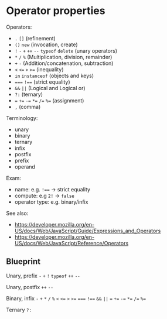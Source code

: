 Operator properties
===================

Operators:
- `.` `[]` (refinement)
- `()` `new` (invocation, create)
- `!` `-` `+` `++` `--` `typeof` `delete` (unary operators)
- `*` `/` `%` (Multiplication, division, remainder)
- `+` `-` (Addition/concatenation, subtraction)
- `<` `<=` `>` `>=` (inequality)
- `in` `instanceof` (objects and keys)
- `===` `!==` (strict equality)
- `&&` `||` (Logical and Logical or)
- `?:` (ternary)
- `=` `+=` `-=` `*=` `/=` `%=` (assignment)
- `,` (comma)

Terminology:
- unary
- binary
- ternary
- infix
- postfix
- prefix
- operand

Exam:
- name: e.g. `!==` → strict equality
- compute: e.g `2!` → `false`
- operator type: e.g. binary/infix

See also:
- https://developer.mozilla.org/en-US/docs/Web/JavaScript/Guide/Expressions_and_Operators
- https://developer.mozilla.org/en-US/docs/Web/JavaScript/Reference/Operators


## Blueprint

Unary, prefix
`-` `+` `!` `typeof` `++` `--`

Unary, postfix
`++` `--`

Binary, infix
`-` `+` `*` `/` `%`
`<` `<=` `>` `>=`
`===` `!==`
`&&` `||`
`=` `+=` `-=` `*=` `/=` `%=`

Ternary
`?:`
